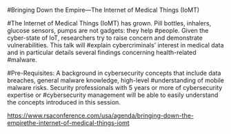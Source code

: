 #Bringing Down the Empire—The Internet of Medical Things (IoMT)

#The Internet of Medical Things (IoMT) has grown. Pill bottles, inhalers, glucose sensors, pumps are not gadgets: they help #people. Given the cyber-state of IoT, researchers try to raise concern and demonstrate vulnerabilities. This talk will #explain cybercriminals’ interest in medical data and in particular details several findings concerning health-related #malware.

#Pre-Requisites: A background in cybersecurity concepts that include data breaches, general malware knowledge, high-level #understanding of mobile malware risks. Security professionals with 5 years or more of cybersecurity expertise or #cybersecurity management will be able to easily understand the concepts introduced in this session.


https://www.rsaconference.com/usa/agenda/bringing-down-the-empirethe-internet-of-medical-things-iomt
